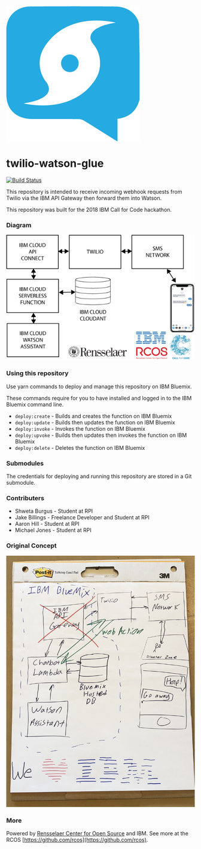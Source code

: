 ![Logo](art/Logo.png)

# twilio-watson-glue

[![Build Status](https://travis-ci.org/disaster-assist/twilio-watson-glue.svg?branch=master)](https://travis-ci.org/disaster-assist/twilio-watson-glue)

This repository is intended to receive incoming webhook requests from Twilio via the IBM API Gateway then forward them into Watson.

This repository was built for the 2018 IBM Call for Code hackathon.

### Diagram
![Diagram](art/Diagram.png)

### Using this repository

Use yarn commands to deploy and manage this repository on IBM Bluemix.

These commands require for you to have installed and logged in to the IBM Bluemix command line.

- `deploy:create` - Builds and creates the function on IBM Bluemix
- `deploy:update` - Builds then updates the function on IBM Bluemix
- `deploy:invoke` - Invokes the function on IBM Bluemix
- `deploy:upvoke` - Builds then updates then invokes the function on IBM Bluemix
- `deploy:delete` - Deletes the function on IBM Bluemix

### Submodules

The credentials for deploying and running this repository are stored in a Git submodule.

### Contributers

- Shweta Burgus - Student at RPI
- Jake Billings - Freelance Developer and Student at RPI
- Aaron Hill - Student at RPI
- Michael Jones - Student at RPI

### Original Concept
![artboard](art/artboard.JPG)

### More

Powered by [Rensselaer Center for Open Source](http://rcos.io) and IBM. See more at the RCOS [https://github.com/rcos](https://github.com/rcos).

